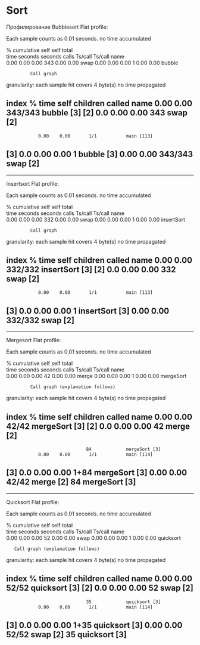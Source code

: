 # Sort
Профилирование
Bubblesort
Flat profile:

Each sample counts as 0.01 seconds.
 no time accumulated

  %   cumulative   self              self     total           
 time   seconds   seconds    calls  Ts/call  Ts/call  name    
  0.00      0.00     0.00      343     0.00     0.00  swap
  0.00      0.00     0.00        1     0.00     0.00  bubble


		     Call graph 


granularity: each sample hit covers 4 byte(s) no time propagated

index % time    self  children    called     name
                0.00    0.00     343/343         bubble [3]
[2]      0.0    0.00    0.00     343         swap [2]
-----------------------------------------------
                0.00    0.00       1/1           main [113]
[3]      0.0    0.00    0.00       1         bubble [3]
                0.00    0.00     343/343         swap [2]
-----------------------------------------------

 
----------------------------------------------------------------------------
Insertsort
Flat profile:

Each sample counts as 0.01 seconds.
 no time accumulated

  %   cumulative   self              self     total           
 time   seconds   seconds    calls  Ts/call  Ts/call  name    
  0.00      0.00     0.00      332     0.00     0.00  swap
  0.00      0.00     0.00        1     0.00     0.00  insertSort


		     Call graph 


granularity: each sample hit covers 4 byte(s) no time propagated

index % time    self  children    called     name
                0.00    0.00     332/332         insertSort [3]
[2]      0.0    0.00    0.00     332         swap [2]
-----------------------------------------------
                0.00    0.00       1/1           main [113]
[3]      0.0    0.00    0.00       1         insertSort [3]
                0.00    0.00     332/332         swap [2]
-----------------------------------------------


----------------------------------------------------------------------------
Mergesort
Flat profile:

Each sample counts as 0.01 seconds.
 no time accumulated

  %   cumulative   self              self     total           
 time   seconds   seconds    calls  Ts/call  Ts/call  name    
  0.00      0.00     0.00       42     0.00     0.00  merge
  0.00      0.00     0.00        1     0.00     0.00  mergeSort


		     Call graph (explanation follows)


granularity: each sample hit covers 4 byte(s) no time propagated

index % time    self  children    called     name
                0.00    0.00      42/42          mergeSort [3]
[2]      0.0    0.00    0.00      42         merge [2]
-----------------------------------------------
                                  84             mergeSort [3]
                0.00    0.00       1/1           main [114]
[3]      0.0    0.00    0.00       1+84      mergeSort [3]
                0.00    0.00      42/42          merge [2]
                                  84             mergeSort [3]
-----------------------------------------------


----------------------------------------------------------------------------
Quicksort
Flat profile:

Each sample counts as 0.01 seconds.
 no time accumulated

  %   cumulative   self              self     total           
 time   seconds   seconds    calls  Ts/call  Ts/call  name    
  0.00      0.00     0.00       52     0.00     0.00  swap
  0.00      0.00     0.00        1     0.00     0.00  quicksort
  
       Call graph (explanation follows)


granularity: each sample hit covers 4 byte(s) no time propagated

index % time    self  children    called     name
                0.00    0.00      52/52          quicksort [3]
[2]      0.0    0.00    0.00      52         swap [2]
-----------------------------------------------
                                  35             quicksort [3]
                0.00    0.00       1/1           main [114]
[3]      0.0    0.00    0.00       1+35      quicksort [3]
                0.00    0.00      52/52          swap [2]
                                  35             quicksort [3]
-----------------------------------------------

